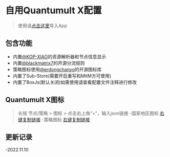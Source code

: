 # 自用Quantumult X配置

> 使用请[点击这里](https://raw.githubusercontent.com/fanmingming/QX-Config/main/QuantumultX.conf)导入App

## 包含功能

- 内置[@KOP-XIAO](https://github.com/KOP-XIAO)的资源解析器和节点信息显示
- 内置[@blackmatrix7](https://github.com/blackmatrix7)的开源分流规则
- 策略图标使用[@erdongchanyo](https://github.com/erdongchanyo)的开源图标库
- 内置了Sub-Store(需要开启重写和MitM方可使用)
- 内置了BoxJs(默认关闭)如需使用请查看配置文件注释进行修改

## Quantumult X图标
> 长按 节点/策略 > 图标 > 点击右上角“+”，输入json链接
-国家地区图标
[右键复制链接](https://raw.githubusercontent.com/fanmingming/QX-Config/main/filter-icon.json)
-策略图标
[右键复制链接](https://raw.githubusercontent.com/fanmingming/QX-Config/main/filter-icon.json)
## 更新记录

-2022.11.10
